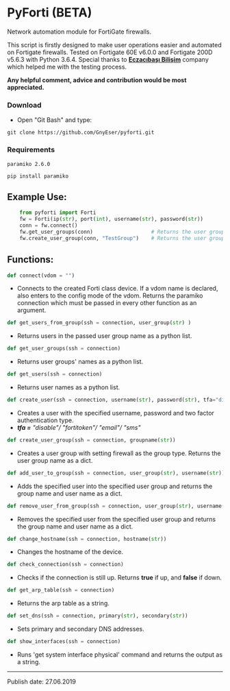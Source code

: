 # PyForti (BETA) 
Network automation module for FortiGate firewalls. 


This script is firstly designed to make user operations easier and automated on Fortigate firewalls. Tested on Fortigate 60E v6.0.0 and Fortigate 200D v5.6.3 with Python 3.6.4. Special thanks to **[Eczacıbaşı Bilişim](https://www.ebi.com.tr/)** company which helped me with the testing process.


**Any helpful comment, advice and contribution would be most appreciated.** 

<h3>Download</h3>

 - Open "Git Bash" and type:


`git clone https://github.com/GnyEser/pyforti.git`

<h3>Requirements</h3>

`paramiko 2.6.0`

`pip install paramiko`
 
 
<h2>Example Use:</h2>


    
```python
    from pyforti import Forti
    fw = Forti(ip(str), port(int), username(str), password(str))
    conn = fw.connect()
    fw.get_user_groups(conn)                   # Returns the user groups on the device as a list.
    fw.create_user_group(conn, "TestGroup")    # Returns the user group and command output as a dict.
```



<h2>Functions:</h2>

```python
def connect(vdom = "")
```
 - Connects to the created Forti class device. If a vdom name is declared, also enters to the config mode of the vdom. Returns the paramiko connection which must be passed in every other function as an argument.
 
 
 

 ```python
 def get_users_from_group(ssh = connection, user_group(str) )
 ```


 - Returns users in the passed user group name as a python list.

  
 ```python
 def get_user_groups(ssh = connection)
 ```
  - Returns user groups' names as a python list.
  

  ```python
 def get_users(ssh = connection)
 ```
  - Returns user names as a python list.

   ```python
 def create_user(ssh = connection, username(str), password(str), tfa="disable")
 ```
  - Creates a user with the specified username, password and two factor authentication type.
  - ***tfa =** "disable"/ "fortitoken"/ "email"/ "sms"*

   ```python
 def create_user_group(ssh = connection, groupname(str))
 ```
  - Creates a user group with setting firewall as the group type. Returns the user group name as a dict.

   ```python
 def add_user_to_group(ssh = connection, user_group(str), username(str))
 ```
  - Adds the specified user into the specified user group and returns the group name and user name as a dict.

   ```python
 def remove_user_from_group(ssh = connection, user_group(str), username(str))
 ```
  - Removes the specified user from the specified user group and returns the group name and user name as a dict.

  ```python
 def change_hostname(ssh = connection, hostname(str))
 ```
  - Changes the hostname of the device.

  ```python
 def check_connection(ssh = connection)
 ```
  - Checks if the connection is still up. Returns **true** if up, and **false** if down.

  ```python
 def get_arp_table(ssh = connection)
 ```
  - Returns the arp table as a string.

  ```python
 def set_dns(ssh = connection, primary(str), secondary(str))
 ```
  - Sets primary and secondary DNS addresses.

  ```python
 def show_interfaces(ssh = connection)
 ```
  - Runs 'get system interface physical' command and returns the output as a string.
 



--- 
Publish date: 27.06.2019
